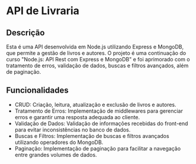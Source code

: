 # API de Livraria
## Descrição
Esta é uma API desenvolvida em Node.js utilizando Express e MongoDB, que permite a gestão de livros e autores. O projeto é uma continuação do curso "Node.js: API Rest com Express e MongoDB" e foi aprimorado com o tratamento de erros, validação de dados, buscas e filtros avançados, além de paginação.

## Funcionalidades
- CRUD: Criação, leitura, atualização e exclusão de livros e autores.
- Tratamento de Erros: Implementação de middlewares para gerenciar erros e garantir uma resposta adequada ao cliente.
- Validação de Dados: Validação de informações recebidas do front-end para evitar inconsistências no banco de dados.
- Buscas e Filtros: Implementação de buscas e filtros avançados utilizando operadores do MongoDB.
- Paginação: Implementação de paginação para facilitar a navegação entre grandes volumes de dados.
